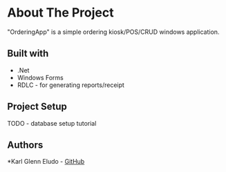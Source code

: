 # About The Project
"OrderingApp" is a simple ordering kiosk/POS/CRUD windows application.

## Built with
* .Net
* Windows Forms
* RDLC - for generating reports/receipt

## Project Setup
TODO - database setup tutorial

## Authors
*Karl Glenn Eludo - [GitHub](https://github.com/karleludo)
